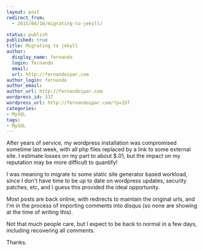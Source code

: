 ```yaml
---
layout: post
redirect_from:
  - 2015/04/16/migrating-to-jekyll/

status: publish
published: true
title: Migrating to jekyll 
author:
  display_name: fernando
  login: fernando
  email:
  url: http://fernandoipar.com
author_login: fernando
author_email:
author_url: http://fernandoipar.com
wordpress_id: 337
wordpress_url: http://fernandoipar.com/?p=337
categories:
- MySQL
tags:
- MySQL
---
```


After years of service, my wordpress installation was compromised sometime last week, with all php files replaced by a link to some external site. 
I estimate losses on my part to about $.01, but the impact on my reputation may be more difficult to quantify! 

I was meaning to migrate to some static site generator based workload, since I don't have time to be up to date on wordpress updates, security patches, etc, and I guess this provided the ideal opportunity. 

Most posts are back online, with redirects to maintain the original urls, and I'm in the process of importing comments into disqus (so none are showing at the time of writing this). 

Not that much people care, but I expect to be back to normal in a few days, including recovering all comments.

Thanks. 

